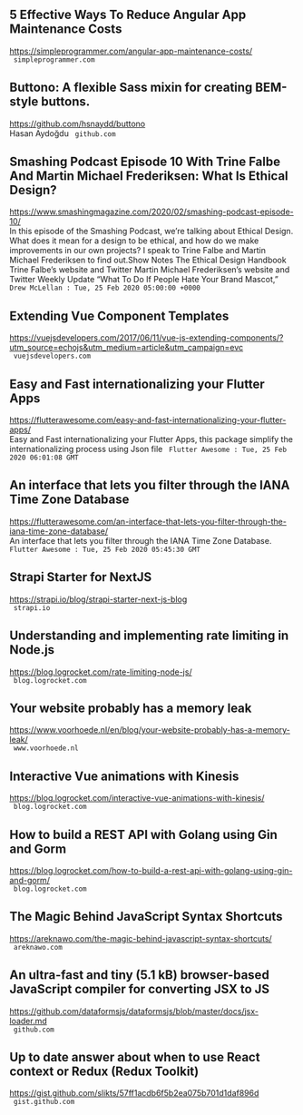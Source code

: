 ## 5 Effective Ways To Reduce Angular App Maintenance Costs  
https://simpleprogrammer.com/angular-app-maintenance-costs/  
 ` simpleprogrammer.com`
  

## Buttono: A flexible Sass mixin for creating BEM-style buttons.  
https://github.com/hsnaydd/buttono  
Hasan Aydoğdu ` github.com`
  

## Smashing Podcast Episode 10 With Trine Falbe And Martin Michael Frederiksen: What Is Ethical Design?  
https://www.smashingmagazine.com/2020/02/smashing-podcast-episode-10/  
In this episode of the Smashing Podcast, we’re talking about Ethical Design. What does it mean for a design to be ethical, and how do we make improvements in our own projects? I speak to Trine Falbe and Martin Michael Frederiksen to find out.Show Notes The Ethical Design Handbook Trine Falbe&rsquo;s website and Twitter Martin Michael Frederiksen&rsquo;s website and Twitter Weekly Update “What To Do If People Hate Your Brand Mascot,” ` Drew McLellan : Tue, 25 Feb 2020 05:00:00 +0000`
  

## Extending Vue Component Templates  
https://vuejsdevelopers.com/2017/06/11/vue-js-extending-components/?utm_source=echojs&utm_medium=article&utm_campaign=evc  
 ` vuejsdevelopers.com`
  

## Easy and Fast internationalizing your Flutter Apps  
https://flutterawesome.com/easy-and-fast-internationalizing-your-flutter-apps/  
Easy and Fast internationalizing your Flutter Apps, this package simplify the internationalizing process using Json file ` Flutter Awesome : Tue, 25 Feb 2020 06:01:08 GMT`
  

## An interface that lets you filter through the IANA Time Zone Database  
https://flutterawesome.com/an-interface-that-lets-you-filter-through-the-iana-time-zone-database/  
An interface that lets you filter through the IANA Time Zone Database. ` Flutter Awesome : Tue, 25 Feb 2020 05:45:30 GMT`
  

## Strapi Starter for NextJS  
https://strapi.io/blog/strapi-starter-next-js-blog  
 ` strapi.io`
  

## Understanding and implementing rate limiting in Node.js  
https://blog.logrocket.com/rate-limiting-node-js/  
 ` blog.logrocket.com`
  

## Your website probably has a memory leak  
https://www.voorhoede.nl/en/blog/your-website-probably-has-a-memory-leak/  
 ` www.voorhoede.nl`
  

## Interactive Vue animations with Kinesis  
https://blog.logrocket.com/interactive-vue-animations-with-kinesis/  
 ` blog.logrocket.com`
  

## How to build a REST API with Golang using Gin and Gorm  
https://blog.logrocket.com/how-to-build-a-rest-api-with-golang-using-gin-and-gorm/  
 ` blog.logrocket.com`
  

## The Magic Behind JavaScript Syntax Shortcuts  
https://areknawo.com/the-magic-behind-javascript-syntax-shortcuts/  
 ` areknawo.com`
  

## An ultra-fast and tiny (5.1 kB) browser-based JavaScript compiler for converting JSX to JS  
https://github.com/dataformsjs/dataformsjs/blob/master/docs/jsx-loader.md  
 ` github.com`
  

## Up to date answer about when to use React context or Redux (Redux Toolkit)  
https://gist.github.com/slikts/57ff1acdb6f5b2ea075b701d1daf896d  
 ` gist.github.com`
  

